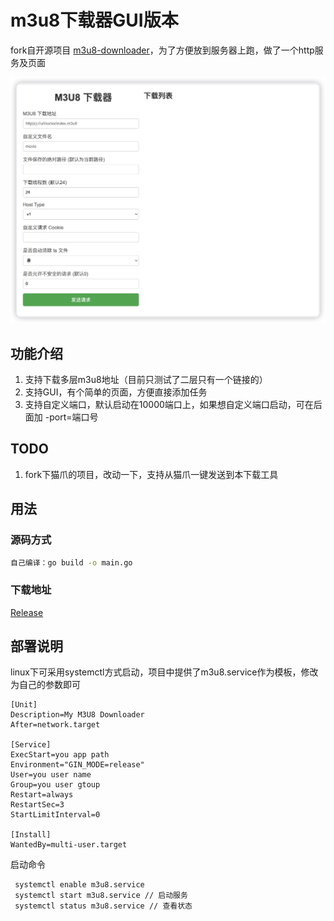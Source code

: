 # m3u8下载器GUI版本

fork自开源项目 [m3u8-downloader](https://github.com/llychao/m3u8-downloader)，为了方便放到服务器上跑，做了一个http服务及页面

![gui](./gui.png)

## 功能介绍

1. 支持下载多层m3u8地址（目前只测试了二层只有一个链接的）
2. 支持GUI，有个简单的页面，方便直接添加任务
3. 支持自定义端口，默认启动在10000端口上，如果想自定义端口启动，可在后面加 -port=端口号

## TODO

1. fork下猫爪的项目，改动一下，支持从猫爪一键发送到本下载工具


## 用法

### 源码方式

```bash
自己编译：go build -o main.go
```

### 下载地址

[Release](https://github.com/williamnie/m3u8-downloader-gui/releases)


## 部署说明

linux下可采用systemctl方式启动，项目中提供了m3u8.service作为模板，修改为自己的参数即可

```
[Unit]
Description=My M3U8 Downloader
After=network.target

[Service]
ExecStart=you app path
Environment="GIN_MODE=release"
User=you user name
Group=you user gtoup
Restart=always
RestartSec=3
StartLimitInterval=0

[Install]
WantedBy=multi-user.target
```

启动命令

```
 systemctl enable m3u8.service
 systemctl start m3u8.service // 启动服务
 systemctl status m3u8.service // 查看状态
```